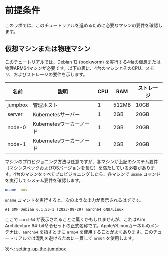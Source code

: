 # 前提条件

このラボでは、このチュートリアルを進めるために必要なマシンの要件を確認します。

## 仮想マシンまたは物理マシン

このチュートリアルでは、Debian 12 (bookworm) を実行する4台の仮想または物理ARM64マシンが必要です。以下の表に、4台のマシンとそのCPU、メモリ、およびストレージの要件を示します。

| 名前    | 説明                    | CPU | RAM   | ストレージ |
|---------|------------------------|-----|-------|---------|
| jumpbox | 管理ホスト             | 1   | 512MB | 10GB    |
| server  | Kubernetesサーバー     | 1   | 2GB   | 20GB    |
| node-0  | Kubernetesワーカーノード | 1   | 2GB   | 20GB    |
| node-1  | Kubernetesワーカーノード | 1   | 2GB   | 20GB    |

マシンのプロビジョニング方法は任意ですが、各マシンが上記のシステム要件（マシンスペックおよびOSバージョンを含む）を満たしている必要があります。4台のマシンをすべてプロビジョニングしたら、各マシンで `uname` コマンドを実行してシステム要件を確認します。

```bash
uname -mov
```

`uname` コマンドを実行すると、次のような出力が表示されるはずです。

```text
#1 SMP Debian 6.1.55-1 (2023-09-29) aarch64 GNU/Linux
```

ここで `aarch64` が表示されることに驚くかもしれませんが、これはArm Architecture 64-bit命令セットの正式名称です。AppleやLinuxカーネルのメンテナは、`aarch64` を指すときに `arm64` を使用することがよくあります。このチュートリアルでは混乱を避けるために一貫して `arm64` を使用します。

次へ: [setting-up-the-jumpbox](02-jumpbox.md)

